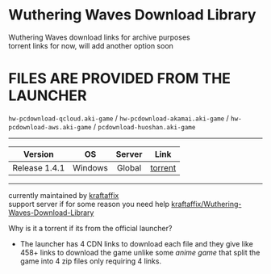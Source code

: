 # Wuthering Waves Download Library
Wuthering Waves download links for archive purposes \
torrent links for now, will add another option soon
# FILES ARE PROVIDED FROM THE LAUNCHER
`hw-pcdownload-qcloud.aki-game`‎ / `hw-pcdownload-akamai.aki-game` /
`hw-pcdownload-aws.aki-game` / 
`pcdownload-huoshan.aki-game`
___
| Version | OS | Server | Link |
|:-------:|:--:|:------:|:----:|
| Release 1.4.1 | Windows | Global | [torrent](https://github.com/KraftAffix/Wuthering-Waves-Download-Library/raw/refs/heads/main/Wuthering%20Waves%20Game.torrent) |
___
currently maintained by [kraftaffix](https://github.com/KraftAffix) \
support server if for some reason you need help [kraftaffix/Wuthering-Waves-Download-Library](https://discord.gg/f3fTWdDmh5)

Why is it a torrent if its from the official launcher?
- The launcher has 4 CDN links to download each file and they give like 458+ links to download the game unlike some _anime game_ that split the game into 4 zip files only requiring 4 links.